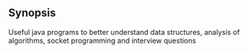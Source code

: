 ## Synopsis
Useful java programs to better understand data structures, analysis of algorithms, socket programming and interview questions
